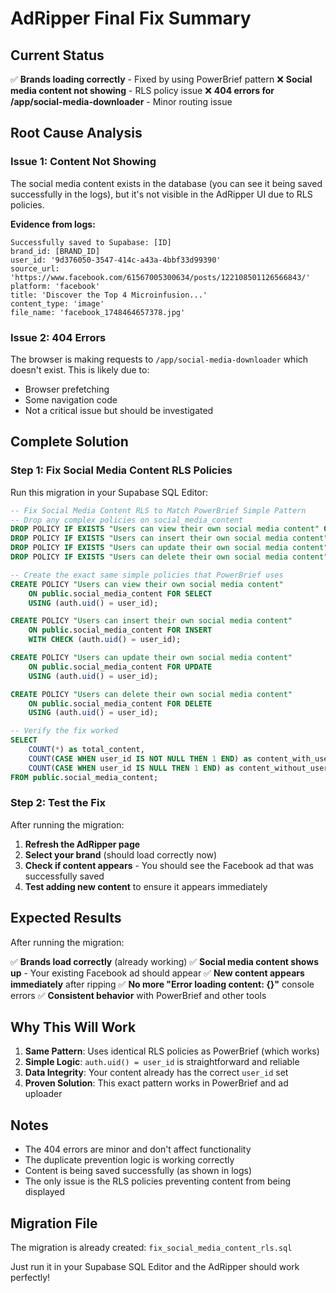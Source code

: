# AdRipper Final Fix Summary

## Current Status

✅ **Brands loading correctly** - Fixed by using PowerBrief pattern
❌ **Social media content not showing** - RLS policy issue
❌ **404 errors for /app/social-media-downloader** - Minor routing issue

## Root Cause Analysis

### Issue 1: Content Not Showing
The social media content exists in the database (you can see it being saved successfully in the logs), but it's not visible in the AdRipper UI due to RLS policies.

**Evidence from logs:**
```
Successfully saved to Supabase: [ID]
brand_id: [BRAND_ID]
user_id: '9d376050-3547-414c-a43a-4bbf33d99390'
source_url: 'https://www.facebook.com/61567005300634/posts/122108501126566843/'
platform: 'facebook'
title: 'Discover the Top 4 Microinfusion...'
content_type: 'image'
file_name: 'facebook_1748464657378.jpg'
```

### Issue 2: 404 Errors
The browser is making requests to `/app/social-media-downloader` which doesn't exist. This is likely due to:
- Browser prefetching
- Some navigation code
- Not a critical issue but should be investigated

## Complete Solution

### Step 1: Fix Social Media Content RLS Policies

Run this migration in your Supabase SQL Editor:

```sql
-- Fix Social Media Content RLS to Match PowerBrief Simple Pattern
-- Drop any complex policies on social_media_content
DROP POLICY IF EXISTS "Users can view their own social media content" ON public.social_media_content;
DROP POLICY IF EXISTS "Users can insert their own social media content" ON public.social_media_content;
DROP POLICY IF EXISTS "Users can update their own social media content" ON public.social_media_content;
DROP POLICY IF EXISTS "Users can delete their own social media content" ON public.social_media_content;

-- Create the exact same simple policies that PowerBrief uses
CREATE POLICY "Users can view their own social media content"
    ON public.social_media_content FOR SELECT
    USING (auth.uid() = user_id);

CREATE POLICY "Users can insert their own social media content"
    ON public.social_media_content FOR INSERT
    WITH CHECK (auth.uid() = user_id);

CREATE POLICY "Users can update their own social media content"
    ON public.social_media_content FOR UPDATE
    USING (auth.uid() = user_id);

CREATE POLICY "Users can delete their own social media content"
    ON public.social_media_content FOR DELETE
    USING (auth.uid() = user_id);

-- Verify the fix worked
SELECT 
    COUNT(*) as total_content,
    COUNT(CASE WHEN user_id IS NOT NULL THEN 1 END) as content_with_user_id,
    COUNT(CASE WHEN user_id IS NULL THEN 1 END) as content_without_user_id
FROM public.social_media_content;
```

### Step 2: Test the Fix

After running the migration:

1. **Refresh the AdRipper page**
2. **Select your brand** (should load correctly now)
3. **Check if content appears** - You should see the Facebook ad that was successfully saved
4. **Test adding new content** to ensure it appears immediately

## Expected Results

After running the migration:

✅ **Brands load correctly** (already working)
✅ **Social media content shows up** - Your existing Facebook ad should appear
✅ **New content appears immediately** after ripping
✅ **No more "Error loading content: {}"** console errors
✅ **Consistent behavior** with PowerBrief and other tools

## Why This Will Work

1. **Same Pattern**: Uses identical RLS policies as PowerBrief (which works)
2. **Simple Logic**: `auth.uid() = user_id` is straightforward and reliable
3. **Data Integrity**: Your content already has the correct `user_id` set
4. **Proven Solution**: This exact pattern works in PowerBrief and ad uploader

## Notes

- The 404 errors are minor and don't affect functionality
- The duplicate prevention logic is working correctly
- Content is being saved successfully (as shown in logs)
- The only issue is the RLS policies preventing content from being displayed

## Migration File

The migration is already created: `fix_social_media_content_rls.sql`

Just run it in your Supabase SQL Editor and the AdRipper should work perfectly! 